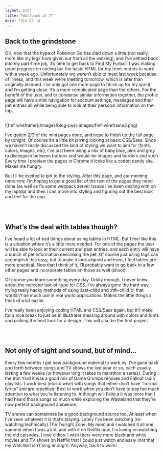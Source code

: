 ```yaml
---
layout: post
title: "Wolfpack pt 7"
date: 2016-07-14
---
```


<h2> Back to the grindstone </h2>

OK, now that the hype of Pokemon Go has died down a little (not really, more like my legs have given out from all the walking), and I’ve settled back into my part-time job, it’s time to get back to Find My Furball. I was making good progress on coding out the basic HTML for my front-enders to work with a week ago. Unfortunately we weren’t able to meet last week because of illness, and this week we’re meeting tomorrow, which is later than originally planned. I’ve only got one more page to finish up for my sprint, and I’m getting close. It’s a more complicated page than the others. For the benefit of the user, and to condense similar information together, the profile page will have a mini navigation for account settings, messages and their pet entries all while being able to look at their personal information on the top. 

<br>

<span class="blog-image fmf-wireframe3 drop-shadow">
    ![fmf wireframe](/images/blog-post-images/fmf-wireframe3.png)
</span>

<br>

I’ve gotten 2/3 of the mini pages done, and hope to finish up the full page by tonight. Of course it’s a little bit jarring looking at basic CSS/Sass. Since we haven’t really discussed the kind of styling we want to aim for (fonts, colors, images, etc), I’ve just been using a mix of baby blue, pink and grey to distinguish between buttons and would-be images and borders and such. Every time I preview the pages in Chrome it looks like a cotton candy site. Makes me hungry. 

But I’ll be excited to get to the styling. After this page, and our meeting tomorrow, I’m hoping to get a good list of the rest of the pages they need done (as well as fix some webpack server issues I’ve been dealing with on my laptop) and then I can move into styling and figuring out the best look and feel for the app. 

<br>
<br>

<h2> What’s the deal with tables though? </h2>

I’ve heard a lot of bad things about using tables in HTML. But I feel like this is a situation where it’s a little more needed. For one of the pages the user will be able to look at their current and past entries, and each entry will have a bunch of pet information describing the pet. Of course just using <span> tags can accomplish this easy, but to make it look aligned and even, I feel tables are more practical. Now that I think of it, I’ll probably want to go back to a few other pages and incorporate tables on those as well (shoot). 

Of course you learn something every day. Oddly enough, I never knew about the indicator last-of-type for CSS. I’ve always gone the hard way, trying really hacky methods of using :last-child and :nth-child(x) that wouldn’t be much use in real world applications. Makes the little things a heck of a lot easier. 

I’ve really been enjoying coding HTML and CSS/Sass again, but it’ll make for a nice break to just be in Illustrator messing around with colors and fonts and picking the best look for a design. This will also be the first project 

<br>
<br>

<h2> Not only of sight and sound, but of mind… </h2>

Every few months I get new background material to work by. I’ve gone back and forth between songs and TV shows the last year or so, each usually lasting a few weeks (or however long it takes to marathon a series). During the Iron Yard it was a good mix of Game Grumps remixes and Fallout radio playlists. I work best (music wise) with songs that either don’t have “normal lyrics” and are repetitive. Best to work when you don’t have to pay too much attention to what you’re listening to. Although will Fallout it was more that I had heard those songs so much while exploring the Wasteland that they’re now perfect background ambience. 

TV shows can sometimes be a good background source too. At least when I’ve seen whatever it is that’s playing. Lately I’ve been watching (re-watching technically) The Twilight Zone. My mom and I watched it all one summer when I was a kid, and with it on Netflix now, I’m loving re-watching the old episodes. I love oldies. I wish there were more black and white movies and TV shows on Netflix that I could just watch endlessly (not that my Watchlist isn’t long enough). Anyway, back to work!



